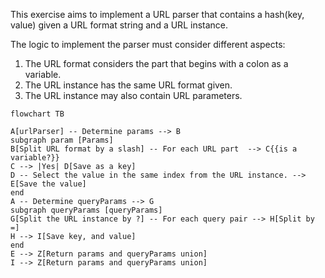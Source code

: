 This exercise aims to implement a URL parser that contains a hash(key, value) given a URL format string and a URL instance.

The logic to implement the parser must consider different aspects:

1) The URL format considers the part that begins with a colon as a variable.
2) The URL instance has the same URL format given.
3) The URL instance may also contain URL parameters.

```mermaid
flowchart TB

A[urlParser] -- Determine params --> B
subgraph param [Params]
B[Split URL format by a slash] -- For each URL part  --> C{{is a variable?}}
C --> |Yes| D[Save as a key]
D -- Select the value in the same index from the URL instance. --> E[Save the value]
end
A -- Determine queryParams --> G
subgraph queryParams [queryParams]
G[Split the URL instance by ?] -- For each query pair --> H[Split by =]
H --> I[Save key, and value]
end
E --> Z[Return params and queryParams union]
I --> Z[Return params and queryParams union]
```

